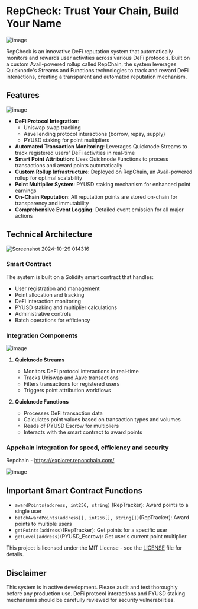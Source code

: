 # RepCheck: Trust Your Chain, Build Your Name
![image](https://github.com/user-attachments/assets/0ca40434-889f-429d-95c3-ae0baef1293f)

RepCheck is an innovative DeFi reputation system that automatically monitors and rewards user activities across various DeFi protocols. Built on a custom Avail-powered rollup called RepChain, the system leverages Quicknode's Streams and Functions technologies to track and reward DeFi interactions, creating a transparent and automated reputation mechanism.

## Features

![image](https://github.com/user-attachments/assets/aa62679e-e3b9-426a-90e9-24169b5c0507)

- **DeFi Protocol Integration**: 
  - Uniswap swap tracking
  - Aave lending protocol interactions (borrow, repay, supply)
  - PYUSD staking for point multipliers
- **Automated Transaction Monitoring**: Leverages Quicknode Streams to track registered users' DeFi activities in real-time
- **Smart Point Attribution**: Uses Quicknode Functions to process transactions and award points automatically
- **Custom Rollup Infrastructure**: Deployed on RepChain, an Avail-powered rollup for optimal scalability
- **Point Multiplier System**: PYUSD staking mechanism for enhanced point earnings
- **On-Chain Reputation**: All reputation points are stored on-chain for transparency and immutability
- **Comprehensive Event Logging**: Detailed event emission for all major actions

## Technical Architecture

![Screenshot 2024-10-29 014316](https://github.com/user-attachments/assets/9b35277f-2f85-48fb-928b-3769de893568)

### Smart Contract
The system is built on a Solidity smart contract that handles:
- User registration and management
- Point allocation and tracking
- DeFi interaction monitoring
- PYUSD staking and multiplier calculations
- Administrative controls
- Batch operations for efficiency

### Integration Components
![image](https://github.com/user-attachments/assets/bf0504b3-66f4-4b09-977d-c3ba275fde61)

1. **Quicknode Streams**
   - Monitors DeFi protocol interactions in real-time
   - Tracks Uniswap and Aave transactions
   - Filters transactions for registered users
   - Triggers point attribution workflows

2. **Quicknode Functions**
   - Processes DeFi transaction data
   - Calculates point values based on transaction types and volumes
   - Reads of PYUSD Escrow for multipliers
   - Interacts with the smart contract to award points

### Appchain integration for speed, efficiency and security

Repchain - https://explorer.reponchain.com/

![image](https://github.com/user-attachments/assets/7019787d-f505-4a38-ab75-a586fc723c19)


## Important Smart Contract Functions

- `awardPoints(address, int256, string)` (RepTracker): Award points to a single user
- `batchAwardPoints(address[], int256[], string[])`(RepTracker): Award points to multiple users
- `getPoints(address)`(RepTracker): Get points for a specific user
- `getLevel(address)`(PYUSD_Escrow): Get user's current point multiplier


This project is licensed under the MIT License - see the [LICENSE](LICENSE) file for details.

## Disclaimer

This system is in active development. Please audit and test thoroughly before any production use. DeFi protocol interactions and PYUSD staking mechanisms should be carefully reviewed for security vulnerabilities.
